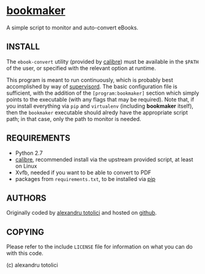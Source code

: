 [bookmaker][]
=============

A simple script to monitor and auto-convert eBooks.



INSTALL
-------

The `ebook-convert` utility (provided by [calibre]) must be available in the
`$PATH` of the user, or specified with the relevant option at runtime.

This program is meant to run continuously, which is probably best accomplished
by way of [supervisord]. The basic configuration file is sufficient, with the
addition of the `[program:bookmaker]` section which simply points to the
executable (with any flags that may be required). Note that, if you install
everything via `pip` and `virtualenv` (including **bookmaker** itself), then the
`bookmaker` executable should alredy have the appropriate script path; in that
case, only the path to monitor is needed.



REQUIREMENTS
------------

* Python 2.7
* [calibre], recommended install via the upstream provided script, at least on
  Linux
* Xvfb, needed if you want to be able to convert to PDF
* packages from `requirements.txt`, to be installed via [pip]



AUTHORS
-------

Originally coded by [alexandru totolici] and hosted on [github][bookmaker].



COPYING
-------

Please refer to the include `LICENSE` file for information on what you can do
with this code.

(c) alexandru totolici



[bookmaker]: https://github.com/xorbyte/bookmaker/
[calibre]: http://calibre-ebook.com/
[pip]: http://pypi.python.org/pypi/pip
[supervisord]: http://supervisord.org/
[alexandru totolici]: http://alexandrutotolici.com

